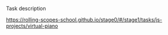 Task description

https://rolling-scopes-school.github.io/stage0/#/stage1/tasks/js-projects/virtual-piano
